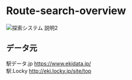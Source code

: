 # Route-search-overview
![探索システム 説明2](https://user-images.githubusercontent.com/40758752/105703224-3ff56000-5f50-11eb-8e75-5c75f4cdc3fd.png)

## データ元
駅データ.jp https://www.ekidata.jp/  
駅.Locky http://eki.locky.jp/site/top  

